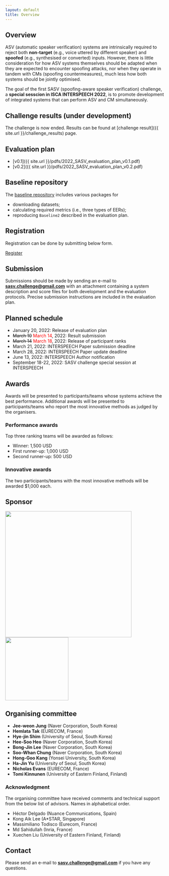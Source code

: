 ```yaml
---
layout: default
title: Overview
---
```


## Overview
ASV (automatic speaker verification) systems are intrinsically required to reject both **non-target** (e.g., voice uttered by different speaker) and **spoofed** (e.g., synthesised or converted) inputs. However, there is little consideration for how ASV systems themselves should be adapted when they are expected to encounter spoofing attacks, nor when they operate in tandem with CMs (spoofing countermeasures), much less how both systems should be jointly optimised. 

The goal of the first SASV (spoofing-aware speaker verification) challenge, a **special sesscion in ISCA INTERSPEECH 2022**, is to promote development of integrated systems that can perform ASV and CM simultaneously.


## Challenge results (under development)
The challenge is now ended. Results can be found at [challenge result]({{ site.url }}/challenge_results) page.

## Evaluation plan
- [v0.1]({{ site.url }}/pdfs/2022_SASV_evaluation_plan_v0.1.pdf)
- [v0.2]({{ site.url }}/pdfs/2022_SASV_evaluation_plan_v0.2.pdf)

## Baseline repository
The [baseline repository](https://github.com/sasv-challenge/SASVC2022_Baseline) includes various packages for
- downloading datasets;
- calculating required metrics (i.e., three types of EERs);
- reproducing `Baseline2` described in the evaluation plan.

## Registration
Registration can be done by submitting below form.

[Register](https://forms.gle/htoVnog34kvs3as56)

## Submission
Submissions should be made by sending an e-mail to **sasv.challenge@gmail.com** with an attachment containing a system description and score files for both development and the evaluation protocols. Precise submission instructions are included in the evaluation plan.

## Planned schedule
- January 20, 2022: Release of evaluation plan
- ~~March 10~~ <span style="color:red">March 14</span>, 2022: Result submission
- ~~March 14~~ <span style="color:red">March 18</span>, 2022: Release of participant ranks
- March 21, 2022: INTERSPEECH Paper submission deadline
- March 28, 2022: INTERSPEECH Paper update deadline
- June 13, 2022: INTERSPEECH Author notification
- September 18-22, 2022: SASV challenge special session at INTERSPEECH

## Awards
Awards will be presented to participants/teams whose systems achieve the best performance.  Additional awards will be presented to participants/teams who report the most innovative methods as judged by the organisers.

### Performance awards
Top three ranking teams will be awarded as follows:
- Winner: 1,500 USD
- First runner-up: 1,000 USD
- Second runner-up: 500 USD

### Innovative awards
The two participants/teams with the most innovative methods will be awarded $1,000 each.

## Sponsor
<img src='{{ "/images/naverline-logo.png" | relative_url }}' width="400" />
<img src='{{ "/images/clova-logo.png" | relative_url }}' width="200" />




## Organising committee
- **Jee-weon Jung** (Naver Corporation, South Korea)
- **Hemlata Tak** (EURECOM, France)
- **Hye-jin Shim** (University of Seoul, South Korea)
- **Hee-Soo Heo** (Naver Corporation, South Korea)
- **Bong-Jin Lee** (Naver Corporation, South Korea)
- **Soo-Whan Chung** (Naver Corporation, South Korea)
- **Hong-Goo Kang** (Yonsei University, South Korea)
- **Ha-Jin Yu** (University of Seoul, South Korea)
- **Nicholas Evans** (EURECOM, France)
- **Tomi Kinnunen** (University of Eastern Finland, Finland)

### Acknowledgment
The organising committee have received comments and technical support from the below list of advisors. Names in alphabetical order.
- Héctor Delgado (Nuance Communications, Spain)
- Kong Aik Lee (A*STAR, Singapore)
- Massimiliano Todisco (Eurecom, France)
- Md Sahidullah (Inria, France)
- Xuechen Liu (University of Eastern Finland, Finland)

## Contact
Please send an e-mail to **sasv.challenge@gmail.com** if you have any questions.

